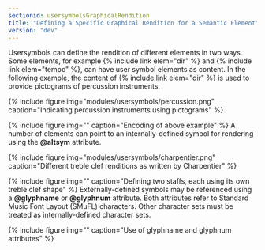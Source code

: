 ```yaml
---
sectionid: usersymbolsGraphicalRendition
title: "Defining a Specific Graphical Rendition for a Semantic Element"
version: "dev"
---
```


Usersymbols can define the rendition of different elements in two ways. Some elements,
for
example {% include link elem="dir" %} and {% include link elem="tempo" %}, can have user symbol
elements as content. In the following example, the content of {% include link elem="dir" %} is
used to provide pictograms of percussion instruments.


{% include figure img="modules/usersymbols/percussion.png" caption="Indicating percussion instruments using pictograms" %}

{% include figure img="" caption="Encoding of above example" %}
A number of elements can point to an internally-defined symbol for rendering using
the
**@altsym** attribute.


{% include figure img="modules/usersymbols/charpentier.png" caption="Different treble clef renditions as written by Charpentier" %}

{% include figure img="" caption="Defining two staffs, each using its own treble clef shape" %}
Externally-defined symbols may be referenced using a **@glyphname** or
**@glyphnum** attribute. Both attributes refer to Standard Music Font Layout (SMuFL)
characters. Other character sets must be treated as internally-defined character sets.


{% include figure img="" caption="Use of glyphname and glyphnum attributes" %}
